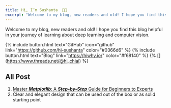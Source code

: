 ```yaml
---
title: Hi, I’m Sushanta  👋🏻
excerpt: "Welcome to my blog, new readers and old! I hope you find this blog helpful in your journey of learning about deep learning and computer vision."
---
```


Welcome to my blog, new readers and old! I hope you find this blog helpful in your journey of learning about deep learning and computer vision.

{% include button.html text="GitHub" icon="github" link="https://github.com/hi-sushanta" color="#0366d6" %} {% include button.html text="Blog" link="https://hiwhy.io/" color="#f68140" %} {% [[](threads-app-icon.svg)](https://www.threads.net/@hi_chiai) %}

## All Post

1. [Master ***Matplotlib***: A ***Step-by-Step*** Guide for Beginners to Experts](https://hiwhy.io/matplotlib-complete-guide)
2. Clear and elegant design that can be used out of the box or as solid starting point
